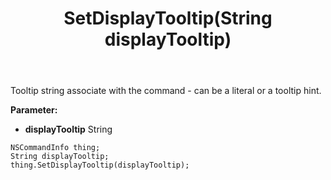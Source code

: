 ﻿---
uid: crmscript_ref_NSCommandInfo_SetDisplayTooltip
title: SetDisplayTooltip(String displayTooltip)
intellisense: NSCommandInfo.SetDisplayTooltip
keywords: NSCommandInfo, GetDisplayTooltip
so.topic: reference
---

Tooltip string associate with the command - can be a literal or a tooltip hint.

**Parameter:** 
 - **displayTooltip** String

```crmscript
NSCommandInfo thing;
String displayTooltip;
thing.SetDisplayTooltip(displayTooltip);
```

